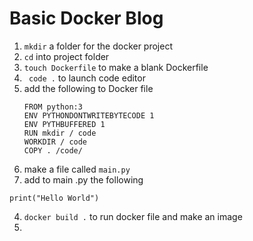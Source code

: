 # Basic Docker Blog

1. ```mkdir``` a folder for the docker project
1. ```cd``` into project folder
1. ```touch Dockerfile``` to make a blank Dockerfile
1. ``` code .``` to launch code editor
1. add the following to Docker file
    ```
    FROM python:3
    ENV PYTHONDONTWRITEBYTECODE 1
    ENV PYTHBUFFERED 1
    RUN mkdir / code
    WORKDIR / code
    COPY . /code/
    ```
2. make a file called ```main.py```
3. add to main .py the following
```
print("Hello World")
```

4. ```docker build .``` to run docker file and make an image
5. 
